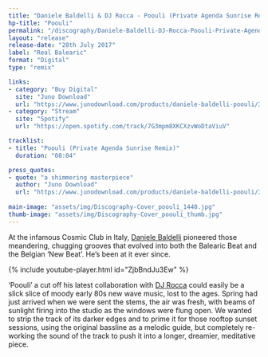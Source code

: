 ```yaml
---
title: "Daniele Baldelli & DJ Rocca - Poouli (Private Agenda Sunrise Remix)"
hp-title: "Poouli"
permalink: "/discography/Daniele-Baldelli-DJ-Rocca-Poouli-Private-Agenda-Sunrise-Remix/"
layout: "release"
release-date: "28th July 2017"
label: "Real Balearic"
format: "Digital"
type: "remix"

links:
- category: "Buy Digital"
  site: "Juno Download"
  url: "https://www.junodownload.com/products/daniele-baldelli-poouli/3455762-02/"
- category: "Stream"
  site: "Spotify"
  url: "https://open.spotify.com/track/7G3mpm8XKCXzvWoDtaViuV"

tracklist:
- title: "Poouli (Private Agenda Sunrise Remix)"
  duration: "08:04"

press_quotes:
- quote: "a shimmering masterpiece"
  author: "Juno Download"
  url: "https://www.junodownload.com/products/daniele-baldelli-poouli/3455762-02/"
    
main-image: "assets/img/Discography-Cover_poouli_1440.jpg"
thumb-image: "assets/img/Discography-Cover_poouli_thumb.jpg"
---
```


At the infamous Cosmic Club in Italy, [Daniele Baldelli](https://www.residentadvisor.net/dj/danielebaldelli) pioneered those meandering, chugging grooves that evolved into both the Balearic Beat and the Belgian ‘New Beat’. He’s been at it ever since. 

{% include youtube-player.html id="ZjbBndJu3Ew" %}

‘Poouli’ a cut off his latest collaboration with [DJ Rocca](https://soundcloud.com/dj-rocca) could easily be a slick slice of moody early 80s new wave music, lost to the ages. Spring had just arrived when we were sent the stems, the air was fresh, with beams of sunlight firing into the studio as the windows were flung open. We wanted to strip the track of its darker edges and to prime it for those rooftop sunset sessions, using the original bassline as a melodic guide, but completely re-working the sound of the track to push it into a longer, dreamier, meditative piece. 
